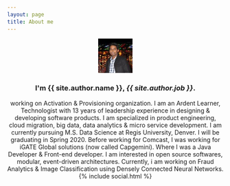 ```yaml
---
layout: page
title: About me
---
```

  <div class="hero-inner">
    <div class="hero-container">  <center>
<img src="/public/images/author.jpeg" style="background-size=400px"/> <h3>I'm <strong itemprop="name">{{ site.author.name }}</strong>, <em itemprop="jobTitle">{{ site.author.job }}</em>.</h3>

 working on Activation & Provisioning organization. I am an Ardent Learner, Technologist with 13 years of leadership experience in designing & developing software products. I am specialized in product engineering, cloud migration, big data, data analytics & micro service development. I am currently pursuing M.S. Data Science at Regis University, Denver. I will be graduating in Spring 2020. Before working for Comcast, I was working for iGATE Global solutions (now called Capgemini). Where I was a Java Developer & Front-end developer. I am interested in open source softwares, modular, event-driven architectures. Currently, i am working on Fraud Analytics & Image Classification using Densely Connected Neural Networks.
  {% include social.html %} </center>
    </div>
  </div>
